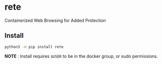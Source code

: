 # rete
Containerized Web Browsing for Added Protection 

##  Install

```bash
python3 -m pip install rete
```

**NOTE** : Install requires `$USER` to be in the docker group, or sudo permissions.

